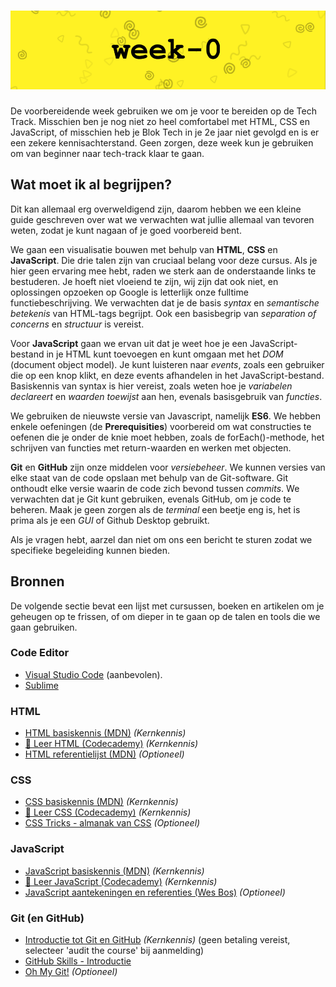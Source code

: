 # ![Tech Track - Week-0][banner]

De voorbereidende week gebruiken we om je voor te bereiden op de Tech Track. Misschien ben je nog niet zo heel comfortabel met HTML, CSS en JavaScript, of misschien heb je Blok Tech in je 2e jaar niet gevolgd en is er een zekere kennisachterstand. Geen zorgen, deze week kun je gebruiken om van beginner naar tech-track klaar te gaan.

## Wat moet ik al begrijpen?

Dit kan allemaal erg overweldigend zijn, daarom hebben we een kleine guide geschreven over wat we verwachten wat jullie allemaal van tevoren weten, zodat je kunt nagaan of je goed voorbereid bent.

We gaan een visualisatie bouwen met behulp van __HTML__, __CSS__ en __JavaScript__. Die drie talen zijn van cruciaal belang voor deze cursus. Als je hier geen ervaring mee hebt, raden we sterk aan de onderstaande links te bestuderen. Je hoeft niet vloeiend te zijn, wij zijn dat ook niet, en oplossingen opzoeken op Google is letterlijk onze fulltime functiebeschrijving. We verwachten dat je de basis *syntax* en *semantische betekenis* van HTML-tags begrijpt. Ook een basisbegrip van *separation of concerns* en *structuur* is vereist.

Voor __JavaScript__ gaan we ervan uit dat je weet hoe je een JavaScript-bestand in je HTML kunt toevoegen en kunt omgaan met het *DOM* (document object model). Je kunt luisteren naar *events*, zoals een gebruiker die op een knop klikt, en deze events afhandelen in het JavaScript-bestand. Basiskennis van syntax is hier vereist, zoals weten hoe je *variabelen declareert* en *waarden toewijst* aan hen, evenals basisgebruik van *functies*.

We gebruiken de nieuwste versie van Javascript, namelijk __ES6__. We hebben enkele oefeningen (de __Prerequisities__) voorbereid om wat constructies te oefenen die je onder de knie moet hebben, zoals de forEach()-methode, het schrijven van functies met return-waarden en werken met objecten.

__Git__ en __GitHub__ zijn onze middelen voor *versiebeheer*. We kunnen versies van elke staat van de code opslaan met behulp van de Git-software. Git onthoudt elke versie waarin de code zich bevond tussen *commits*. We verwachten dat je Git kunt gebruiken, evenals GitHub, om je code te beheren. Maak je geen zorgen als de *terminal* een beetje eng is, het is prima als je een *GUI* of Github Desktop gebruikt.

Als je vragen hebt, aarzel dan niet om ons een bericht te sturen zodat we specifieke begeleiding kunnen bieden.

## Bronnen

De volgende sectie bevat een lijst met cursussen, boeken en artikelen om je geheugen op te frissen, of om dieper in te gaan op de talen en tools die we gaan gebruiken.

### Code Editor

* [Visual Studio Code](https://code.visualstudio.com/) (aanbevolen).
* [Sublime](https://www.sublimetext.com/)

### HTML

* [HTML basiskennis (MDN)](https://developer.mozilla.org/en-US/docs/Learn/Getting_started_with_the_web/HTML_basics) *(Kernkennis)*
* [🧱 Leer HTML (Codecademy)](https://www.codecademy.com/learn/learn-html) *(Kernkennis)*
* [HTML referentielijst (MDN)](https://developer.mozilla.org/en-US/docs/Web/HTML/Element) *(Optioneel)*

### CSS

* [CSS basiskennis (MDN)](https://developer.mozilla.org/en-US/docs/Web/CSS) *(Kernkennis)*
* [🎨 Leer CSS (Codecademy)](https://www.codecademy.com/learn/learn-css) *(Kernkennis)*
* [CSS Tricks - almanak van CSS](https://css-tricks.com/) *(Optioneel)*

### JavaScript

* [JavaScript basiskennis (MDN)](https://developer.mozilla.org/en-US/docs/Web/JavaScript) *(Kernkennis)*
* [🤖 Leer JavaScript (Codecademy)](https://www.codecademy.com/learn/introduction-to-javascript) *(Kernkennis)*
* [JavaScript aantekeningen en referenties (Wes Bos)](https://wesbos.com/javascript) *(Optioneel)*

### Git (en GitHub)
* [Introductie tot Git en GitHub](https://www.coursera.org/learn/introduction-git-github/) *(Kernkennis)* (geen betaling vereist, selecteer 'audit the course' bij aanmelding)
* [GitHub Skills - Introductie](https://github.com/skills/introduction-to-github)
* [Oh My Git!](https://ohmygit.org/) *(Optioneel)*

[banner]: /images/banners/week-0.png
